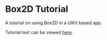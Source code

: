 Box2D Tutorial
=============

A tutorial on using Box2D in a UIKit based app.

Tutorial text can be viewed [here](http://www.codesushi.net/blog/2013/02/physics-uikit-2/).
